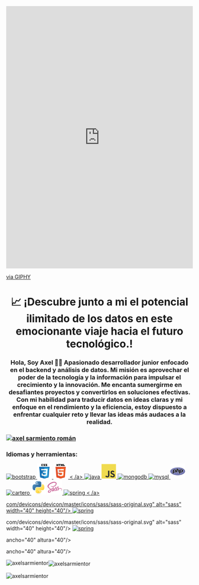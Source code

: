 <div style="width:100%;height:0;padding-bottom:140%;position:relative;"><iframe src="https://giphy.com/embed/HUplkVCPY7jTW" width="100%" height="100%" style="position:absolute" frameBorder="0" class="giphy-embed" allowFullScreen></iframe></div><p><a href="https://giphy.com/gifs/watson-geekout-HUplkVCPY7jTW">via GIPHY</a></p>
<h1 align="center">📈 ¡Descubre junto a mi el potencial ilimitado de los datos en este emocionante viaje hacia el futuro tecnológico.!</h1> <h3 align="center">Hola, Soy Axel 🤝🏼
Apasionado desarrollador junior enfocado en el backend y análisis de datos. Mi misión es aprovechar el poder de la tecnología y la información para impulsar el crecimiento y la innovación. Me encanta sumergirme en desafiantes proyectos y convertirlos en soluciones efectivas. Con mi habilidad para traducir datos en ideas claras y mi enfoque en el rendimiento y la eficiencia, estoy dispuesto a enfrentar cualquier reto y llevar las ideas más audaces a la realidad.</h3> <h3 align="

left">Conecta conmigo :</h3>
<p align="izquierda">
<a href="https://linkedin.com/in/axel sarmiento román" target="blank"><img align="center" src="https://raw.githubusercontent.com/rahuldkjain/github-profile -readme-generator/master/src/images/icons/Social/linked-in-alt.svg" alt="axel sarmiento román" height="30" width="40" /></a>
</p>

<h3 align="left">Idiomas y herramientas:</h3>
<p align="left"> <a href="https://getbootstrap.com" target="_blank" rel="noreferrer"> <img src="https://raw.githubusercontent.com/devicons/devicon /master/icons/bootstrap/bootstrap-plain-wordmark.svg" alt="bootstrap" width="40" height="40"/> </a> <a href="https://www.w3schools.com /css/" target="_blank" rel="noreferrer"> <img src="https://raw.githubusercontent.com/devicons/devicon/master/icons/css3/css3-original-wordmark.svg" alt= "css3" width="40" height="40"/> </a> <a href="https://www.w3.org/html/" target="_blank" rel="noreferrer"> <img src="https://raw.githubusercontent.com/devicons/devicon/master/icons/html5/html5-original-wordmark.svg" alt="html5" width="40" height="40"/> < /a> <a href="https://www.java.com" target="_blank" rel="noreferrer"> <img src="https://raw.githubusercontent.com/devicons/devicon/master/ iconos/java/java-original.svg" alt="java" width="40" height="40"/> </a> <a href="https://developer.mozilla.org/en-US/ docs/Web/JavaScript" target="_blank" rel="noreferrer"> <img src="https://raw.githubusercontent.com/devicons/devicon/master/icons/javascript/javascript-original.svg" alt= "javascript"width="40" height="40"/> </a> <a href="https://www.mongodb.com/" target="_blank" rel="noreferrer"> <img src="https: //raw.githubusercontent.com/devicons/devicon/master/icons/mongodb/mongodb-original-wordmark.svg" alt="mongodb" width="40" height="40"/> </a> <a href ="https://www.mysql.com/" target="_blank" rel="noreferrer"> <img src="https://raw.githubusercontent.com/devicons/devicon/master/icons/mysql/mysql -original-wordmark.svg" alt="mysql" width="40" height="40"/> </a> <a href="https://www.php.net" target="_blank" rel= "noreferrer"> <img src="https://raw.githubusercontent.com/devicons/devicon/master/icons/php/php-original.svg" alt="php" width="40" height="40"/ > </a> <a href="https://postman.com" target="_blank" rel="noreferrer"> <img src="https://www.vectorlogo.zone/logos/getpostman/getpostman- icon.svg" alt="cartero" width="40" height="40"/> </a> <a href="https://www.python.org" target="_blank" rel="noreferrer" > <img src="https://raw.githubusercontent.com/devicons/devicon/master/icons/python/python-original.svg" alt="python" width="40" height="40"/></a> <a href="https://sass-lang.com" target="_blank" rel="noreferrer"> <img src="https://raw.githubusercontent.com/devicons/devicon/master /icons/sass/sass-original.svg" alt="sass" width="40" height="40"/> </a> <a href="https://spring.io/" target="_blank " rel="noreferrer"> <img src="https://www.vectorlogo.zone/logos/springio/springio-icon.svg" alt="spring" width="40" height="40"/> < /a> </p>com/devicons/devicon/master/icons/sass/sass-original.svg" alt="sass" width="40" height="40"/> </a> <a href="https://spring. io/" target="_blank" rel="noreferrer"> <img src="https://www.vectorlogo.zone/logos/springio/springio-icon.svg" alt="spring" width="40" height ="40"/> </a> </p>com/devicons/devicon/master/icons/sass/sass-original.svg" alt="sass" width="40" height="40"/> </a> <a href="https://spring. io/" target="_blank" rel="noreferrer"> <img src="https://www.vectorlogo.zone/logos/springio/springio-icon.svg" alt="spring" width="40" height ="40"/> </a> </p>ancho="40" altura="40"/> </a> </p>ancho="40" altura="40"/> </a> </p>

<p><img align="left" src="https://github-readme-stats.vercel.app/api/top-langs?username=axelsarmientor&show_icons=true&locale=en&layout=compact" alt="axelsarmientor" /> </p>

<p> <img align="center" src="https://github-readme-stats.vercel.app/api?username=axelsarmientor&show_icons=true&locale=en" alt="axelsarmientor" /> </p>

<p><img align="center" src="https://github-readme-streak-stats.herokuapp.com/?user=axelsarmientor&" alt="axelsarmientor" /></p>
